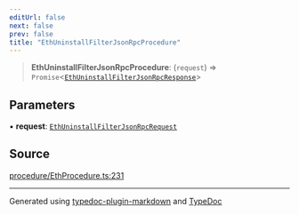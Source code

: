```yaml
---
editUrl: false
next: false
prev: false
title: "EthUninstallFilterJsonRpcProcedure"
---
```


> **EthUninstallFilterJsonRpcProcedure**: (`request`) => `Promise`\<[`EthUninstallFilterJsonRpcResponse`](/reference/tevm/procedures-types/type-aliases/ethuninstallfilterjsonrpcresponse/)\>

## Parameters

▪ **request**: [`EthUninstallFilterJsonRpcRequest`](/reference/tevm/procedures-types/type-aliases/ethuninstallfilterjsonrpcrequest/)

## Source

[procedure/EthProcedure.ts:231](https://github.com/evmts/tevm-monorepo/blob/main/packages/procedures-spec/src/procedure/EthProcedure.ts#L231)

***
Generated using [typedoc-plugin-markdown](https://www.npmjs.com/package/typedoc-plugin-markdown) and [TypeDoc](https://typedoc.org/)
